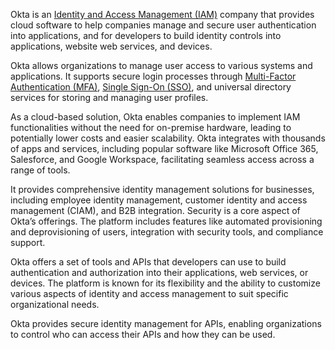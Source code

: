 Okta is an [Identity and Access Management (IAM)]() company that provides cloud software to help companies manage and secure user authentication into applications, and for developers to build identity controls into applications, website web services, and devices.

Okta allows organizations to manage user access to various systems and applications. It supports secure login processes through [Multi-Factor Authentication (MFA)](), [Single Sign-On (SSO)](), and universal directory services for storing and managing user profiles.

As a cloud-based solution, Okta enables companies to implement IAM functionalities without the need for on-premise hardware, leading to potentially lower costs and easier scalability. Okta integrates with thousands of apps and services, including popular software like Microsoft Office 365, Salesforce, and Google Workspace, facilitating seamless access across a range of tools.

It provides comprehensive identity management solutions for businesses, including employee identity management, customer identity and access management (CIAM), and B2B integration. Security is a core aspect of Okta’s offerings. The platform includes features like automated provisioning and deprovisioning of users, integration with security tools, and compliance support.

Okta offers a set of tools and APIs that developers can use to build authentication and authorization into their applications, web services, or devices. The platform is known for its flexibility and the ability to customize various aspects of identity and access management to suit specific organizational needs.

Okta provides secure identity management for APIs, enabling organizations to control who can access their APIs and how they can be used.